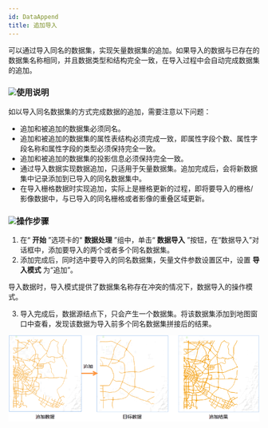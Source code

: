 ```yaml
---
id: DataAppend
title: 追加导入
---
```

可以通过导入同名的数据集，实现矢量数据集的追加。如果导入的数据与已存在的数据集名称相同，并且数据类型和结构完全一致，在导入过程中会自动完成数据集的追加。

### ![](../../img/read.gif)使用说明

如以导入同名数据集的方式完成数据的追加，需要注意以下问题：

* 追加和被追加的数据集必须同名。
* 追加和被追加的数据集的属性表结构必须完成一致，即属性字段个数、属性字段名称和属性字段的类型必须保持完全一致。
* 追加和被追加的数据集的投影信息必须保持完全一致。
* 通过导入数据实现数据追加，只适用于矢量数据集。追加完成后，会将新数据集中记录添加到已导入的同名数据集中。
* 在导入栅格数据时实现追加，实际上是栅格更新的过程，即将要导入的栅格/影像数据中，与已导入的同名栅格或者影像的重叠区域更新。

### ![](../../img/read.gif)操作步骤

1. 在“ **开始** ”选项卡的“ **数据处理** ”组中，单击“ **数据导入** ”按钮，在“数据导入”对话框中，添加要导入的两个或者多个同名数据集。
2. 添加完成后，同时选中要导入的同名数据集，矢量文件参数设置区中，设置 **导入模式** 为“追加”。 

导入数据时，导入模式提供了数据集名称存在冲突的情况下，数据导入的操作模式。

3. 导入完成后，数据源结点下，只会产生一个数据集。将该数据集添加到地图窗口中查看，发现该数据为导入前多个同名数据集拼接后的结果。

![](img/append.png)  

